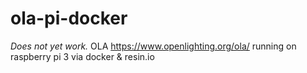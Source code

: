 # ola-pi-docker

*Does not yet work.*  OLA https://www.openlighting.org/ola/ running on raspberry pi 3 via docker & resin.io
